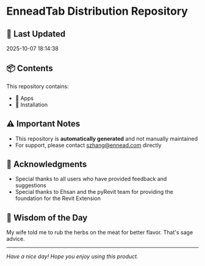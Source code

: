 # EnneadTab Distribution Repository

## 📅 Last Updated
2025-10-07 18:14:38



## 📦 Contents
This repository contains:
- 📂 Apps
- 📂 Installation

## ⚠️ Important Notes
- This repository is **automatically generated** and not manually maintained
- For support, please contact szhang@ennead.com directly

## 🙏 Acknowledgments
- Special thanks to all users who have provided feedback and suggestions
- Special thanks to Ehsan and the pyRevit team for providing the foundation for the Revit Extension

## 💭 Wisdom of the Day
My wife told me to rub the herbs on the meat for better flavor. That's sage advice.

---
*Have a nice day! Hope you enjoy using this product.*
